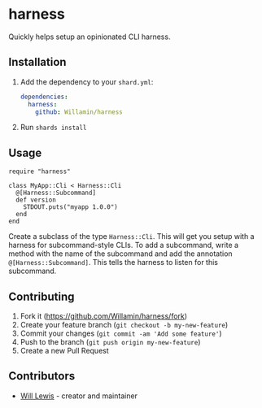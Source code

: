 # harness

Quickly helps setup an opinionated CLI harness.

## Installation

1. Add the dependency to your `shard.yml`:

   ```yaml
   dependencies:
     harness:
       github: Willamin/harness
   ```

2. Run `shards install`

## Usage

```crystal
require "harness"

class MyApp::Cli < Harness::Cli
  @[Harness::Subcommand]
  def version
    STDOUT.puts("myapp 1.0.0")
  end
end
```

Create a subclass of the type `Harness::Cli`. This will get you setup with a harness for subcommand-style CLIs. To add a subcommand, write a method with the name of the subcommand and add the annotation `@[Harness::Subcommand]`. This tells the harness to listen for this subcommand.

## Contributing

1. Fork it (<https://github.com/Willamin/harness/fork>)
2. Create your feature branch (`git checkout -b my-new-feature`)
3. Commit your changes (`git commit -am 'Add some feature'`)
4. Push to the branch (`git push origin my-new-feature`)
5. Create a new Pull Request

## Contributors

- [Will Lewis](https://github.com/Willamin) - creator and maintainer
